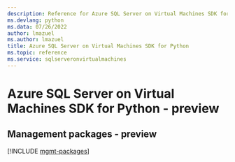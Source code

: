 ```yaml
---
description: Reference for Azure SQL Server on Virtual Machines SDK for Python
ms.devlang: python
ms.data: 07/26/2022
author: lmazuel
ms.author: lmazuel
title: Azure SQL Server on Virtual Machines SDK for Python
ms.topic: reference
ms.service: sqlserveronvirtualmachines
---
```

# Azure SQL Server on Virtual Machines SDK for Python - preview

## Management packages - preview
[!INCLUDE [mgmt-packages](sql-server-on-virtual-machines-mgmt-index.md)]